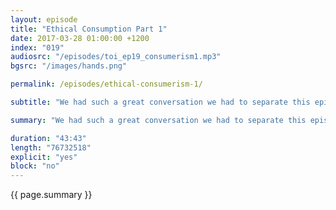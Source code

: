 ```yaml
---
layout: episode
title: "Ethical Consumption Part 1"
date: 2017-03-28 01:00:00 +1200
index: "019"
audiosrc: "/episodes/toi_ep19_consumerism1.mp3"
bgsrc: "/images/hands.png"

permalink: /episodes/ethical-consumerism-1/

subtitle: "We had such a great conversation we had to separate this episode to three parts! In part one we talk about curating ethical habits, the gig economy, and the value of work. We then pivot a to the minimum wage, welfare, universal basic income, and the like. Lastly, calling out vs calling in. Excuse us as we dabble in discussion around the economy - we're not trained economists so please do email in if we've told any lies."

summary: "We had such a great conversation we had to separate this episode to three parts! In part one we talk about curating ethical habits, the gig economy, and the value of work. We then pivot a to the minimum wage, welfare, universal basic income, and the like. Lastly, calling out vs calling in. Excuse us as we dabble in discussion around the economy - we're not trained economists so please do email in if we've told any lies."

duration: "43:43"
length: "76732518"
explicit: "yes"
block: "no" 
---
```

<section class="summary" markdown="1">

{{ page.summary }}

</section>



<section id="shownotes" class="hidden" markdown="1">


</section>
